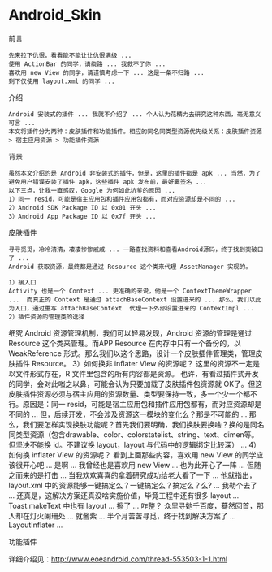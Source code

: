 Android_Skin
============

前言

	先来拉下仇恨，看看能不能让让仇恨满级 ...
	使用 ActionBar 的同学，请绕路 ... 我救不了你 ...
	喜欢用 new View 的同学，请谨慎考虑一下 ... 这是一条不归路 ...
	剩下仅使用 layout.xml 的同学 ...

介绍

	Android 安装式的插件 ... 我就不介绍了 ... 个人认为花精力去研究这种东西，毫无意义可言 ...
	本文将插件分为两种：皮肤插件和功能插件。相应的同名同类型资源优先级关系：皮肤插件资源 > 宿主应用资源 > 功能插件资源
   
背景

	虽然本文介绍的是 Android 非安装式的插件，但是，这里的插件都是 apk ... 当然，为了避免用户错误安装了插件 apk，这些插件 apk 发布前，最好嫑签名 ... 
	以下三点，让我一直感叹，Google 为何如此坑爹的原因 ... 
	1）同一 resid，可能是宿主应用包和插件应用包都有，而对应资源却是不同的 ...
	2）Android SDK Package ID 以 0x01 开头 ...
	3）Android App Package ID 以 0x7f 开头 ...

皮肤插件

	寻寻觅觅，冷冷清清，凄凄惨惨戚戚 ... 一路查找资料和查看Android源码，终于找到突破口了 ... 
	Android 获取资源，最终都是通过 Resource 这个类来代理 AssetManager 实现的。
	
	1）接入口
	Activity 也是一个 Context ... 更准确的来说，他是一个 ContextThemeWrapper ...  而真正的 Context 是通过 attachBaseContext 设置进来的 ... 那么，我们以此为入口，通过重写 attachBaseContext  代理一下外部设置进来的 ContextImpl ...
	2）插件资源的管理类的选择
   细究 Android 资源管理机制，我们可以轻易发现，Android 资源的管理是通过 Resource 这个类来管理。而APP Resource 在内存中只有一个备份的，以WeakReference 形式。那么我们以这个思路，设计一个皮肤插件管理类，管理皮肤插件 Resource。
	3）如何换非 inflater View 的资源呢？
	这里的资源不一定是以文件形式存在，R 文件里包含的所有内容都是资源。
	也许，有看过插件式开发的同学，会对此嗤之以鼻，可能会认为只要加载了皮肤插件包资源就 OK了。但这皮肤插件资源必须与宿主应用的资源数量、类型要保持一致，多一个少一个都不行。原因是：同一 resid，可能是宿主应用包和插件应用包都有，而对应资源却是不同的 ... 但，后续开发，不会涉及资源这一模块的变化么？那是不可能的 ... 
   那么，我们要怎样实现换肤功能呢？首先我们要明确，我们换肤要换啥？换的是同名同类型资源（包含drawable、color、colorstatelist、string、text、dimen等。但坚决不能换 id。不建议换 layout，layout 与代码中的逻辑绑定比较深） ...
   	4）如何换 inflater View 的资源呢？
   	看到上面那些内容，喜欢用 new View 的同学应该很开心吧 ... 是啊 ... 我曾经也是喜欢用 new View ... 也为此开心了一阵 ... 但随之而来的是打击 ... 当我欢欢喜喜的拿着研究成功给老大看了一下 ... 他就指出，layout.xml 中的资源能够一键搞定么？一键搞定么？搞定么？么? ...
   我勒个去了 ... 还真是，这解决方案还真没啥实施价值，毕竟工程中还有很多 layout ... Toast.makeText 中也有 layout ... 擦了 ... 咋整？
   	众里寻她千百度，蓦然回首，那人却在灯火阑珊处 ... 就酱紫 ... 半个月苦苦寻觅，终于找到解决方案了 ... LayoutInflater ... 
   	
功能插件

详细介绍见：http://www.eoeandroid.com/thread-553503-1-1.html
